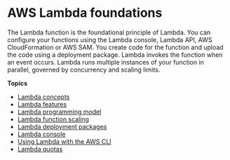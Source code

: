 # AWS Lambda foundations<a name="lambda-foundation"></a>

The Lambda function is the foundational principle of Lambda\. You can configure your functions using the Lambda console, Lambda API, AWS CloudFormation or AWS SAM\. You create code for the function and upload the code using a deployment package\. Lambda invokes the function when an event occurs\. Lambda runs multiple instances of your function in parallel, governed by concurrency and scaling limits\.

**Topics**
+ [Lambda concepts](gettingstarted-concepts.md)
+ [Lambda features](gettingstarted-features.md)
+ [Lambda programming model](foundation-progmodel.md)
+ [Lambda function scaling](invocation-scaling.md)
+ [Lambda deployment packages](gettingstarted-package.md)
+ [Lambda console](foundation-console.md)
+ [Using Lambda with the AWS CLI](gettingstarted-awscli.md)
+ [Lambda quotas](gettingstarted-limits.md)